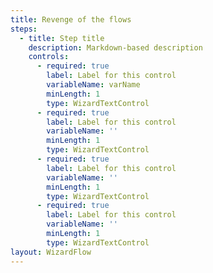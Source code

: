```yaml
---
title: Revenge of the flows
steps:
  - title: Step title
    description: Markdown-based description
    controls:
      - required: true
        label: Label for this control
        variableName: varName
        minLength: 1
        type: WizardTextControl
      - required: true
        label: Label for this control
        variableName: ''
        minLength: 1
        type: WizardTextControl
      - required: true
        label: Label for this control
        variableName: ''
        minLength: 1
        type: WizardTextControl
      - required: true
        label: Label for this control
        variableName: ''
        minLength: 1
        type: WizardTextControl
layout: WizardFlow
---
```


